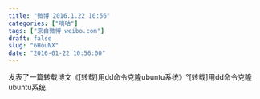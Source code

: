 ```yaml
---
title: "微博 2016.1.22 10:56"
categories: ["嘀咕"]
tags: ["来自微博 weibo.com"]
draft: false
slug: "6HouNX"
date: "2016-01-22 10:56:00"
---
```


<p>发表了一篇转载博文《[转载]用dd命令克隆ubuntu系统》°[转载]用dd命令克隆ubuntu系统 ​​​​</p>
